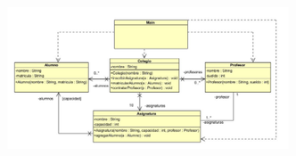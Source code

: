 
![alt text](https://raw.githubusercontent.com/cheloesperguel/EjercicioAsociacionColegio/master/Captura.JPG)
